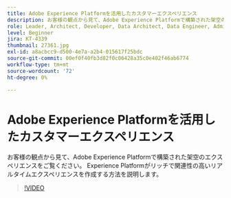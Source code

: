 ```yaml
---
title: Adobe Experience Platformを活用したカスタマーエクスペリエンス
description: お客様の観点から見て、Adobe Experience Platformで構築された架空のエクスペリエンスをご覧ください。 Experience Platformがリッチで関連性の高いリアルタイムエクスペリエンスを作成する方法を説明します。
role: Leader, Architect, Developer, Data Architect, Data Engineer, Admin, User
level: Beginner
jira: KT-4339
thumbnail: 27361.jpg
exl-id: a8acbcc9-d500-4e7a-a2b4-015617f25bdc
source-git-commit: 00ef0f40fb3d82f0c06428a35c0e402f46ab6774
workflow-type: tm+mt
source-wordcount: '72'
ht-degree: 0%

---
```


# Adobe Experience Platformを活用したカスタマーエクスペリエンス

お客様の観点から見て、Adobe Experience Platformで構築された架空のエクスペリエンスをご覧ください。 Experience Platformがリッチで関連性の高いリアルタイムエクスペリエンスを作成する方法を説明します。

>[!VIDEO](https://video.tv.adobe.com/v/27361?learn=on)

